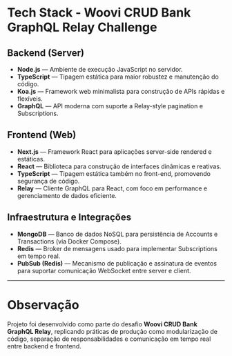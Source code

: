 # Tech Stack - Woovi CRUD Bank GraphQL Relay Challenge

## Backend (Server)

- **Node.js** — Ambiente de execução JavaScript no servidor.
- **TypeScript** — Tipagem estática para maior robustez e manutenção do código.
- **Koa.js** — Framework web minimalista para construção de APIs rápidas e flexíveis.
- **GraphQL** — API moderna com suporte a Relay-style pagination e Subscriptions.

## Frontend (Web)

- **Next.js** — Framework React para aplicações server-side rendered e estáticas.
- **React** — Biblioteca para construção de interfaces dinâmicas e reativas.
- **TypeScript** — Tipagem estática também no front-end, promovendo segurança de código.
- **Relay** — Cliente GraphQL para React, com foco em performance e gerenciamento de dados eficiente.

## Infraestrutura e Integrações

- **MongoDB** — Banco de dados NoSQL para persistência de Accounts e Transactions (via Docker Compose).
- **Redis** — Broker de mensagens usado para implementar Subscriptions em tempo real.
- **PubSub (Redis)** — Mecanismo de publicação e assinatura de eventos para suportar comunicação WebSocket entre server e client.

---

# Observação

Projeto foi desenvolvido como parte do desafio **Woovi CRUD Bank GraphQL Relay**, replicando práticas de produção como modularização de código, separação de responsabilidades e comunicação em tempo real entre backend e frontend.